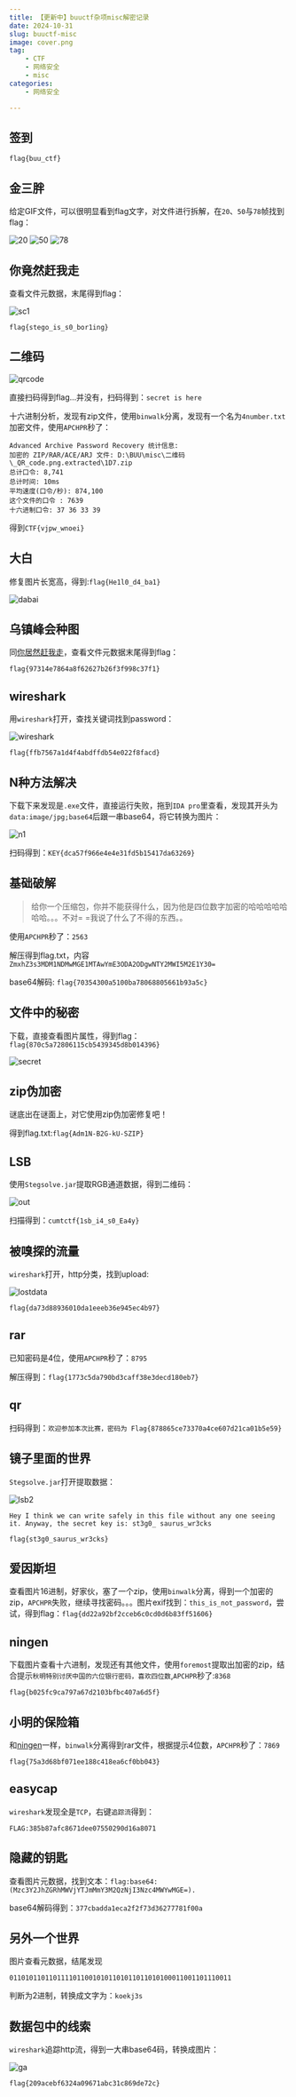 ```yaml
---
title: 【更新中】buuctf杂项misc解密记录
date: 2024-10-31
slug: buuctf-misc
image: cover.png
tag: 
    - CTF
    - 网络安全
    - misc
categories: 
    - 网络安全

---
```


## 签到

`flag{buu_ctf}`

## 金三胖

给定GIF文件，可以很明显看到flag文字，对文件进行拆解，在`20`、`50`与`78`帧找到flag：

![20](j_20.png) ![50](j_50.png) ![78](j_78.png)

## 你竟然赶我走

查看文件元数据，末尾得到flag：

![sc1](sc1.png)

`flag{stego_is_s0_bor1ing}`

## 二维码

![qrcode](QR_code.png)

直接扫码得到flag...并没有，扫码得到：`secret is here`

十六进制分析，发现有zip文件，使用`binwalk`分离，发现有一个名为`4number.txt`加密文件，使用`APCHPR`秒了：

````
Advanced Archive Password Recovery 统计信息:
加密的 ZIP/RAR/ACE/ARJ 文件: D:\BUU\misc\二维码\_QR_code.png.extracted\1D7.zip
总计口令: 8,741
总计时间: 10ms 
平均速度(口令/秒): 874,100
这个文件的口令 : 7639
十六进制口令: 37 36 33 39 
````

得到`CTF{vjpw_wnoei}`

## 大白

修复图片长宽高，得到:`flag{He1l0_d4_ba1}`

![dabai](dabai.png)

## 乌镇峰会种图

同[你居然赶我走](#你竟然赶我走)，查看文件元数据末尾得到flag：

`flag{97314e7864a8f62627b26f3f998c37f1}`

## wireshark

用`wireshark`打开，查找关键词找到password：

![wireshark](wireshark'.png)

`flag{ffb7567a1d4f4abdffdb54e022f8facd}`

## N种方法解决

下载下来发现是`.exe`文件，直接运行失败，拖到`IDA pro`里查看，发现其开头为`data:image/jpg;base64`后跟一串base64，将它转换为图片：

![n1](n1.png)

扫码得到：`KEY{dca57f966e4e4e31fd5b15417da63269}`

## 基础破解

> 给你一个压缩包，你并不能获得什么，因为他是四位数字加密的哈哈哈哈哈哈哈。。。不对= =我说了什么了不得的东西。。

使用`APCHPR`秒了：`2563`

解压得到flag.txt，内容`ZmxhZ3s3MDM1NDMwMGE1MTAwYmE3ODA2ODgwNTY2MWI5M2E1Y30=`

base64解码: `flag{70354300a5100ba78068805661b93a5c}`

## 文件中的秘密

下载，直接查看图片属性，得到flag：`flag{870c5a72806115cb5439345d8b014396}`

![secret](secret1.png)

## zip伪加密

谜底出在谜面上，对它使用zip伪加密修复吧！

得到flag.txt:`flag{Adm1N-B2G-kU-SZIP}`

## LSB

使用`Stegsolve.jar`提取RGB通道数据，得到二维码：

![out](out.png)

扫描得到：`cumtctf{1sb_i4_s0_Ea4y}`

## 被嗅探的流量

`wireshark`打开，http分类，找到upload:

![lostdata](lostdata.png)

`flag{da73d88936010da1eeeb36e945ec4b97}`

## rar

已知密码是4位，使用`APCHPR`秒了：`8795`

解压得到：`flag{1773c5da790bd3caff38e3decd180eb7}`

## qr

扫码得到：`欢迎参加本次比赛，密码为 Flag{878865ce73370a4ce607d21ca01b5e59}`

## 镜子里面的世界

`Stegsolve.jar`打开提取数据：

![lsb2](lsb2.png)

`Hey I think we can write safely in this file without any one seeing it. Anyway, the secret key is: st3g0_ saurus_wr3cks`

`flag{st3g0_saurus_wr3cks}`

## 爱因斯坦

查看图片16进制，好家伙，塞了一个zip，使用`binwalk`分离，得到一个加密的zip，`APCHPR`失败，继续寻找密码。。。图片exif找到：`this_is_not_password`，尝试，得到flag：`flag{dd22a92bf2cceb6c0cd0d6b83ff51606}`

## ningen

下载图片查看十六进制，发现还有其他文件，使用`foremost`提取出加密的zip，结合提示`秋明特别讨厌中国的六位银行密码，喜欢四位数`,`APCHPR`秒了:`8368`

`flag{b025fc9ca797a67d2103bfbc407a6d5f}`

## 小明的保险箱

和[ningen](#ningen)一样，`binwalk`分离得到rar文件，根据提示4位数，`APCHPR`秒了：`7869`

`flag{75a3d68bf071ee188c418ea6cf0bb043}`

## easycap

`wireshark`发现全是`TCP`，右键`追踪流`得到：

`FLAG:385b87afc8671dee07550290d16a8071`

## 隐藏的钥匙

查看图片元数据，找到文本：`flag:base64:(Mzc3Y2JhZGRhMWVjYTJmMmY3M2QzNjI3Nzc4MWYwMGE=).`

base64解码得到：`377cbadda1eca2f2f73d36277781f00a`

## 另外一个世界

图片查看元数据，结尾发现

`01101011011011110110010101101011011010100011001101110011`

判断为2进制，转换成文字为：`koekj3s`

## 数据包中的线索

`wireshark`追踪http流，得到一大串base64码，转换成图片：

![ga](ga.png)

`flag{209acebf6324a09671abc31c869de72c}`


